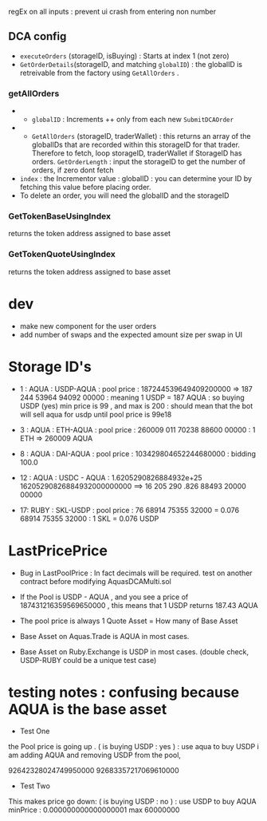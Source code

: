 regEx on all inputs : prevent ui crash from entering non number

## DCA config

- `executeOrders` (storageID, isBuying) : Starts at index 1 (not zero)
- `GetOrderDetails`(storageID, and matching `globalID`) : the globalID is retreivable from the factory using `GetAllOrders` .

### getAllOrders

- - `globalID` : Increments ++ only from each new `SubmitDCAOrder`
- - `GetAllOrders` (storageID, traderWallet) : this returns an array of the globalIDs that are recorded within this storageID for that trader. Therefore to fetch, loop storageID, traderWallet if StorageID has orders. `GetOrderLength` : input the storageID to get the number of orders, if zero dont fetch
- `index` : the Incrementor value : globalID : you can determine your ID by fetching this value before placing order.
- To delete an order, you will need the globalID and the storageID

### GetTokenBaseUsingIndex

returns the token address assigned to base asset

### GetTokenQuoteUsingIndex

returns the token address assigned to base asset

# dev

- make new component for the user orders
- add number of swaps and the expected amount size per swap in UI

# Storage ID's

- 1 : AQUA : USDP-AQUA : pool price : 187244539649409200000 => 187 244 53964 94092 00000 : meaning 1 USDP = 187 AQUA : so buying USDP (yes) min price is 99 , and max is 200 : should mean that the bot will sell aqua for usdp until pool price is 99e18

- 3 : AQUA : ETH-AQUA : pool price : 260009 011 70238 88600 00000 : 1 ETH => 260009 AQUA

- 8 : AQUA : DAI-AQUA : pool price : 103429804652244680000 : bidding 100.0

- 12 : AQUA : USDC - AQUA : 1.6205290826884932e+25 16205290826884932000000000 ==> 16 205 290 .826 88493 20000 00000

- 17: RUBY : SKL-USDP : pool price : 76 68914 75355 32000 = 0.076 68914 75355 32000 : 1 SKL = 0.076 USDP

# LastPricePrice

- Bug in LastPoolPrice : In fact decimals will be required. test on another contract before modifying AquasDCAMulti.sol

- If the Pool is USDP - AQUA , and you see a price of 187431216359569650000 , this means that 1 USDP returns 187.43 AQUA

- The pool price is always 1 Quote Asset = How many of Base Asset

- Base Asset on Aquas.Trade is AQUA in most cases.

- Base Asset on Ruby.Exchange is USDP in most cases. (double check, USDP-RUBY could be a unique test case)

# testing notes : confusing because AQUA is the base asset

- Test One

the Pool price is going up .
( is buying USDP : yes ) : use aqua to buy USDP
i am adding AQUA and removing USDP from the pool,

92642328024749950000
92683357217069610000

- Test Two

This makes price go down:
( is buying USDP : no ) : use USDP to buy AQUA
minPrice : 0.000000000000000001
max 60000000
